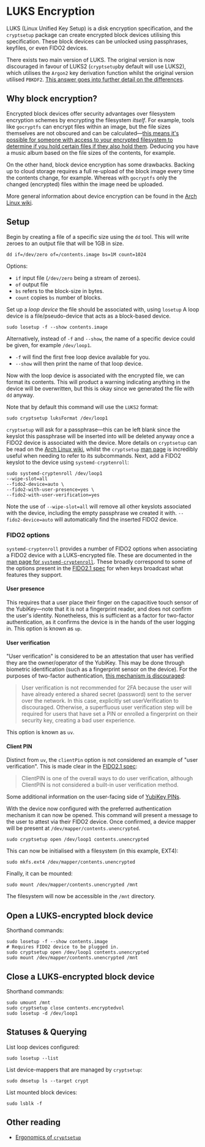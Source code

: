 # LUKS Encryption

LUKS (Linux Unified Key Setup) is a disk encryption specification, and the `cryptsetup` package can create encrypted block devices utilising this specification.
These block devices can be unlocked using passphrases, keyfiles, or even FIDO2 devices.

There exists two main version of LUKS.
The original version is now discouraged in favour of LUKS2 (`cryptsetup`by default will use LUKS2), which utilises the `Argon2` key derivation function whilst the original version utilised `PBKDF2`.
[This answer goes into further detail on the differences][1].

## Why block encryption?

Encrypted block devices offer security advantages over filesystem encryption schemes by encrypting the filesystem _itself_.
For example, tools like `gocryptfs` can encrypt files within an image, but the file sizes themselves are not obscured and can be calculated—[this means it's possible for someone with access to your encrypted filesystem to determine if you hold certain files if they also hold them][2].
Deducing you have a music album based on the file sizes of the contents, for example.

On the other hand, block device encryption has some drawbacks.
Backing up to cloud storage requires a full re-upload of the block image every time the contents change, for example.
Whereas with `gocryptfs` only the changed (encrypted) files within the image need be uploaded.

More general information about device encryption can be found in the [Arch Linux wiki][3].

## Setup

Begin by creating a file of a specific size using the `dd` tool.
This will write zeroes to an output file that will be 1GB in size.

```shell
dd if=/dev/zero of=/contents.image bs=1M count=1024
```

Options:

- `if` input file (`/dev/zero` being a stream of zeroes).
- `of` output file
- `bs` refers to the block-size in bytes.
- `count` copies `bs` number of blocks.

Set up a _loop device_ the file should be associated with, using `losetup`
A loop device is a file/pseudo-device that acts as a block-based device.

```shell
sudo losetup -f --show contents.image
```

Alternatively, instead of `-f` and `--show`, the name of a specific device could be given, for example `/dev/loop1`.

- `-f` will find the first free loop device available for you.
- `--show` will then print the name of that loop device.

Now with the loop device is associated with the encrypted file, we can format its contents.
This will product a warning indicating anything in the device will be overwritten, but this is okay since we generated the file with `dd` anyway.

Note that by default this command will use the `LUKS2` format:

```shell
sudo cryptsetup luksFormat /dev/loop1
```

`cryptsetup` will ask for a passphrase—this can be left blank since the keyslot this passphrase will be inserted into will be deleted anyway once a FIDO2 device is associated with the device.
More details on `cryptsetup` can be read on the [Arch Linux wiki][4], whilst the `cryptsetup` [man page][5] is incredibly useful when needing to refer to its subcommands.
Next, add a FIDO2 keyslot to the device using `systemd-cryptenroll`:

```shell
sudo systemd-cryptenroll /dev/loop1
--wipe-slot=all
--fido2-device=auto \
--fido2-with-user-presence=yes \
--fido2-with-user-verification=yes
```

Note the use of `--wipe-slot=all` will remove all other keyslots associated with the device, including the empty passphrase we created it with.
`--fido2-device=auto` will automatically find the inserted FIDO2 device.

### FIDO2 options

`systemd-cryptenroll` provides a number of FIDO2 options when associating a FIDO2 device with a LUKS-encrypted file.
These are documented in the [man page for `systemd-cryptenroll`][6].
These broadly correspond to some of the options present in the [FIDO2.1 spec][7] for when keys broadcast what features they support.

#### User presence

This requires that a user place their finger on the capacitive touch sensor of the YubiKey—note that it is not a fingerprint reader, and does not confirm the user's identity.
Nonetheless, this is sufficient as a factor for two-factor authentication, as it confirms the device is in the hands of the user logging in.
This option is known as `up`.

#### User verification

"User verification" is considered to be an attestation that user has verified they are the owner/operator of the YubiKey.
This may be done through biometric identification (such as a fingerprint sensor on the device).
For the purposes of two-factor authentication, [this mechanism is discouraged][8]:

> User verification is not recommended for 2FA because the user will have already entered a shared secret (password) sent to the server over the network.
> In this case, explicitly set userVerification to discouraged.
> Otherwise, a superfluous user verification step will be required for users that have set a PIN or enrolled a fingerprint on their security key, creating a bad user experience.

This option is known as `uv`.

#### Client PIN

Distinct from `uv`, the `clientPin` option is not considered an example of "user verification".
This is made clear in the [FIDO2.1 spec][9]:

> ClientPIN is one of the overall ways to do user verification, although ClientPIN is not considered a built-in user verification method.

Some additional information on the user-facing side of [YubiKey PINs][10].

With the device now configured with the preferred authentication mechanism it can now be opened.
This command will present a message to the user to attest via their FIDO2 device.
Once confirmed, a device mapper will be present at `/dev/mapper/contents.unencrypted`.

```shell
sudo cryptsetup open /dev/loop1 contents.unencrypted
```

This can now be initialised with a filesystem (in this example, EXT4):

```shell
sudo mkfs.ext4 /dev/mapper/contents.unencrypted
```

Finally, it can be mounted:

```shell
sudo mount /dev/mapper/contents.unencrypted /mnt
```

The filesystem will now be accessible in the `/mnt` directory.

## Open a LUKS-encrypted block device

Shorthand commands:

```shell
sudo losetup -f --show contents.image
# Requires FIDO2 device to be plugged in.
sudo cryptsetup open /dev/loop1 contents.unencrypted
sudo mount /dev/mapper/contents.unencrypted /mnt
```

## Close a LUKS-encrypted block device

Shorthand commands:

```shell
sudo umount /mnt
sudo cryptsetup close contents.encryptedvol
sudo losetup -d /dev/loop1
```

## Statuses & Querying

List loop devices configured:

```shell
sudo losetup --list
```

List device-mappers that are managed by `cryptsetup`:

```shell
sudo dmsetup ls --target crypt
```

List mounted block devices:

```shell
sudo lsblk -f
```

## Other reading

- [Ergonomics of `cryptsetup`][11]

[1]: https://askubuntu.com/a/1259424
[2]: https://nuetzlich.net/gocryptfs/threat_model/
[3]: https://wiki.archlinux.org/title/Data-at-rest_encryption
[4]: https://wiki.archlinux.org/title/Dm-crypt/Device_encryption
[5]: https://www.man7.org/linux/man-pages/man8/cryptsetup.8.html
[6]: https://manpages.debian.org/testing/systemd/systemd-cryptenroll.1.en.html
[7]: https://fidoalliance.org/specs/fido-v2.1-ps-20210615/fido-client-to-authenticator-protocol-v2.1-ps-errata-20220621.html
[8]: https://developers.yubico.com/WebAuthn/WebAuthn_Developer_Guide/User_Presence_vs_User_Verification.html
[9]: https://fidoalliance.org/specs/fido-v2.1-ps-20210615/fido-client-to-authenticator-protocol-v2.1-ps-errata-20220621.html#authenticatorGetInfo
[10]: https://support.yubico.com/hc/en-us/articles/4402836718866-Understanding-YubiKey-PINs
[11]: https://www.thegeekstuff.com/2016/03/cryptsetup-lukskey/

